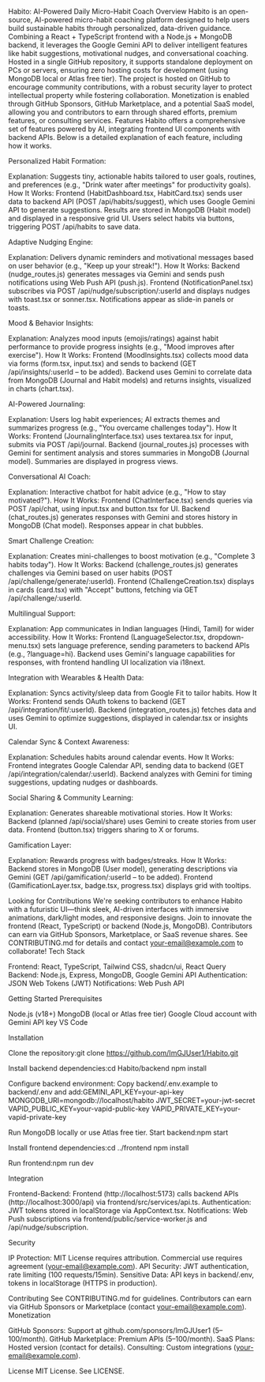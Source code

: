 Habito: AI-Powered Daily Micro-Habit Coach
Overview
Habito is an open-source, AI-powered micro-habit coaching platform designed to help users build sustainable habits through personalized, data-driven guidance. Combining a React + TypeScript frontend with a Node.js + MongoDB backend, it leverages the Google Gemini API to deliver intelligent features like habit suggestions, motivational nudges, and conversational coaching. Hosted in a single GitHub repository, it supports standalone deployment on PCs or servers, ensuring zero hosting costs for development (using MongoDB local or Atlas free tier). The project is hosted on GitHub to encourage community contributions, with a robust security layer to protect intellectual property while fostering collaboration. Monetization is enabled through GitHub Sponsors, GitHub Marketplace, and a potential SaaS model, allowing you and contributors to earn through shared efforts, premium features, or consulting services.
Features
Habito offers a comprehensive set of features powered by AI, integrating frontend UI components with backend APIs. Below is a detailed explanation of each feature, including how it works.

Personalized Habit Formation:

Explanation: Suggests tiny, actionable habits tailored to user goals, routines, and preferences (e.g., "Drink water after meetings" for productivity goals).
How It Works: Frontend (HabitDashboard.tsx, HabitCard.tsx) sends user data to backend API (POST /api/habits/suggest), which uses Google Gemini API to generate suggestions. Results are stored in MongoDB (Habit model) and displayed in a responsive grid UI. Users select habits via buttons, triggering POST /api/habits to save data.


Adaptive Nudging Engine:

Explanation: Delivers dynamic reminders and motivational messages based on user behavior (e.g., "Keep up your streak!").
How It Works: Backend (nudge_routes.js) generates messages via Gemini and sends push notifications using Web Push API (push.js). Frontend (NotificationPanel.tsx) subscribes via POST /api/nudge/subscription/:userId and displays nudges with toast.tsx or sonner.tsx. Notifications appear as slide-in panels or toasts.


Mood & Behavior Insights:

Explanation: Analyzes mood inputs (emojis/ratings) against habit performance to provide progress insights (e.g., "Mood improves after exercise").
How It Works: Frontend (MoodInsights.tsx) collects mood data via forms (form.tsx, input.tsx) and sends to backend (GET /api/insights/:userId – to be added). Backend uses Gemini to correlate data from MongoDB (Journal and Habit models) and returns insights, visualized in charts (chart.tsx).


AI-Powered Journaling:

Explanation: Users log habit experiences; AI extracts themes and summarizes progress (e.g., "You overcame challenges today").
How It Works: Frontend (JournalingInterface.tsx) uses textarea.tsx for input, submits via POST /api/journal. Backend (journal_routes.js) processes with Gemini for sentiment analysis and stores summaries in MongoDB (Journal model). Summaries are displayed in progress views.


Conversational AI Coach:

Explanation: Interactive chatbot for habit advice (e.g., "How to stay motivated?").
How It Works: Frontend (ChatInterface.tsx) sends queries via POST /api/chat, using input.tsx and button.tsx for UI. Backend (chat_routes.js) generates responses with Gemini and stores history in MongoDB (Chat model). Responses appear in chat bubbles.


Smart Challenge Creation:

Explanation: Creates mini-challenges to boost motivation (e.g., "Complete 3 habits today").
How It Works: Backend (challenge_routes.js) generates challenges via Gemini based on user habits (POST /api/challenge/generate/:userId). Frontend (ChallengeCreation.tsx) displays in cards (card.tsx) with "Accept" buttons, fetching via GET /api/challenge/:userId.


Multilingual Support:

Explanation: App communicates in Indian languages (Hindi, Tamil) for wider accessibility.
How It Works: Frontend (LanguageSelector.tsx, dropdown-menu.tsx) sets language preference, sending parameters to backend APIs (e.g., ?language=hi). Backend uses Gemini's language capabilities for responses, with frontend handling UI localization via i18next.


Integration with Wearables & Health Data:

Explanation: Syncs activity/sleep data from Google Fit to tailor habits.
How It Works: Frontend sends OAuth tokens to backend (GET /api/integration/fit/:userId). Backend (integration_routes.js) fetches data and uses Gemini to optimize suggestions, displayed in calendar.tsx or insights UI.


Calendar Sync & Context Awareness:

Explanation: Schedules habits around calendar events.
How It Works: Frontend integrates Google Calendar API, sending data to backend (GET /api/integration/calendar/:userId). Backend analyzes with Gemini for timing suggestions, updating nudges or dashboards.


Social Sharing & Community Learning:

Explanation: Generates shareable motivational stories.
How It Works: Backend (planned /api/social/share) uses Gemini to create stories from user data. Frontend (button.tsx) triggers sharing to X or forums.


Gamification Layer:

Explanation: Rewards progress with badges/streaks.
How It Works: Backend stores in MongoDB (User model), generating descriptions via Gemini (GET /api/gamification/:userId – to be added). Frontend (GamificationLayer.tsx, badge.tsx, progress.tsx) displays grid with tooltips.



Looking for Contributions
We're seeking contributors to enhance Habito with a futuristic UI—think sleek, AI-driven interfaces with immersive animations, dark/light modes, and responsive designs. Join to innovate the frontend (React, TypeScript) or backend (Node.js, MongoDB). Contributors can earn via GitHub Sponsors, Marketplace, or SaaS revenue shares. See CONTRIBUTING.md for details and contact your-email@example.com to collaborate!
Tech Stack

Frontend: React, TypeScript, Tailwind CSS, shadcn/ui, React Query
Backend: Node.js, Express, MongoDB, Google Gemini API
Authentication: JSON Web Tokens (JWT)
Notifications: Web Push API

Getting Started
Prerequisites

Node.js (v18+)
MongoDB (local or Atlas free tier)
Google Cloud account with Gemini API key
VS Code

Installation

Clone the repository:git clone https://github.com/ImGJUser1/Habito.git


Install backend dependencies:cd Habito/backend
npm install


Configure backend environment:
Copy backend/.env.example to backend/.env and add:GEMINI_API_KEY=your-api-key
MONGODB_URI=mongodb://localhost/habito
JWT_SECRET=your-jwt-secret
VAPID_PUBLIC_KEY=your-vapid-public-key
VAPID_PRIVATE_KEY=your-vapid-private-key




Run MongoDB locally or use Atlas free tier.
Start backend:npm start


Install frontend dependencies:cd ../frontend
npm install


Run frontend:npm run dev



Integration

Frontend-Backend: Frontend (http://localhost:5173) calls backend APIs (http://localhost:3000/api) via frontend/src/services/api.ts.
Authentication: JWT tokens stored in localStorage via AppContext.tsx.
Notifications: Web Push subscriptions via frontend/public/service-worker.js and /api/nudge/subscription.

Security

IP Protection: MIT License requires attribution. Commercial use requires agreement (your-email@example.com).
API Security: JWT authentication, rate limiting (100 requests/15min).
Sensitive Data: API keys in backend/.env, tokens in localStorage (HTTPS in production).

Contributing
See CONTRIBUTING.md for guidelines. Contributors can earn via GitHub Sponsors or Marketplace (contact your-email@example.com).
Monetization

GitHub Sponsors: Support at github.com/sponsors/ImGJUser1 ($5–$100/month).
GitHub Marketplace: Premium APIs ($5–$100/month).
SaaS Plans: Hosted version (contact for details).
Consulting: Custom integrations (your-email@example.com).

License
MIT License. See LICENSE.
